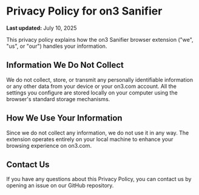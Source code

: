 # Privacy Policy for on3 Sanifier

**Last updated:** July 10, 2025

This privacy policy explains how the on3 Sanifier browser extension ("we", "us", or "our") handles your information.

## Information We Do Not Collect

We do not collect, store, or transmit any personally identifiable information or any other data from your device or your on3.com account. All the settings you configure are stored locally on your computer using the browser's standard storage mechanisms.

## How We Use Your Information

Since we do not collect any information, we do not use it in any way. The extension operates entirely on your local machine to enhance your browsing experience on on3.com.

## Contact Us

If you have any questions about this Privacy Policy, you can contact us by opening an issue on our GitHub repository.
